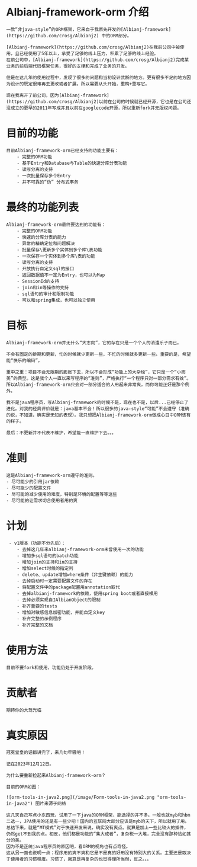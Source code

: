 # Albianj-framework-orm 介绍

    
    一款“非java-style”的ORM框架，它来自于我原先开发的[Albianj-framework](https://github.com/crosg/Albianj2) 中的ORM部分。

    [Albianj-framework](https://github.com/crosg/Albianj2)在我前公司中被使用，且已经使用了5年以上，承受了足够的线上压力，积累了足够的线上经验。
    在前公司中，[Albianj-framework](https://github.com/crosg/Albianj2)完成某业务的前后端代码框架任务，很好的支撑和完成了业务的开发。

    但是在这几年的使用过程中，发现了很多的问题和当初设计武断的地方。更有很多不足的地方因为设计的既定很难再去更改或者扩展。所以需要从头开始，重构+重写它。

    现在我离开了前公司，因为[Albianj-framework](https://github.com/crosg/Albianj2)以前在公司的时候就已经开源，它也是在公司还没成立的更早的2011年写成并且以前在googlecode开源，所以重新fork并无版权问题。

# 目前的功能
    
    目前Albianj-framework-orm已经支持的功能主要有：
        - 完整的ORM功能
        - 基于Entry和Database与Table的快速分库分表功能
        - 读写分离的支持
        - 一次批量保存多个Entry
        - 并不可靠的“伪” 分布式事务

# 最终的功能列表
    Albianj-framework-orm最终要达到的功能有：
        - 完整的ORM功能
        - 快速的分库分表的能力
        - 异常的精确定位和问题解决
        - 批量保存\更新多个实体到多个库\表功能
        - 一次保存一个实体到多个库\表的功能
        - 读写分离的支持
        - 开放执行自定义sql的接口
        - 返回数据值不一定为Entry，也可以为Map
        - SessionId的支持
        - join和in等操作的支持
        - sql语句的审计和限制功能
        - 可以和spring集成，也可以独立使用

# 目标

    Albianj-framework-orm并无什么“大志向”，它的存在只是一个个人的消遣乐子而已。

    不会有固定的排期和更新，忙的时候就少更新一些，不忙的时候就多更新一些。重要的是，希望能“快乐的编码”。

    重中之重：项目不会无限期的膨胀下去，所以不会形成“功能上的大杂烩”，它只是一个“小而美”的典型。这是我个人一直以来写程序的“准则”，严格执行“一个程序只对一部分需求有效”。所以Albianj-framework-orm只会对一部分适合的人用起来非常爽，而你可能正好是那个例外。

    我不是java程序员，写Albianj-framework的时候不是，现在也不是，以后...已经停止了进化。对我的经典评价就是：java基本不会！所以很多的java-style“可能”不会遵守（准确的说，不知道，确实是无知的表现）。我只想把Albianj-framework-orm做成心目中ORM该有的样子。

    最后：不更新并不代表不维护，希望能一直维护下去。。。

# 准则
    
    这是Albianj-framework-orm遵守的准则。
    - 尽可能少的引用jar依赖
    - 尽可能少的配置文件
    - 尽可能的减少使用的难度，特别是环境的配置等等这些
    - 尽可能的让需求切合使用者用的爽

# 计划
    
     - v1版本（功能不分先后）：
        - 去掉这几年来albianj-framework-orm未曾使用一次的功能
        - 增加多sql语句的batch功能
        - 增加join的支持和in的支持
        - 增加select时候的指定列
        - delete、update增加where条件（非主键依赖）的能力
        - 去掉启动时一定需要配置文件的存在
        - 将配置文件中的package配置用annotation取代
        - 去掉albianj-framework的依赖，使用spring boot或者直接裸用
        - 去掉必须实现自IAlbianObject的限制
        - 补齐重要的tests
        - 增加对敏感信息加密功能，并能自定义key
        - 补齐完整的示例程序
        - 补齐完整的文档

# 使用方法
        
    目前不要fork和使用，功能仍处于开发阶段。

# 贡献者

    期待你的大驾光临    

# 真实原因

    冠冕堂皇的话都讲完了，来几句牢骚吧！
    
    记在2023年12月12日。
    
    为什么要重新捡起来Albianj-framework-orm？

    目前的ORM如图：
    
    ![orm-tools-in-java2.png](/image/Form-tools-in-java2.png "orm-tools-in-java2") 图片来源于网络

    这几天自己写点小东西玩，试用了一下java的ORM框架，能选择的并不多。一般也就myb和hbm二选一，JPA使用的还是有一些少吧！国内的互联网大部分应该是myb的天下，所以就用了用。
    总结下来，就是“MT模式”对于快速开发来说，确实没有爽点。就算是加上一些比较火的插件，仍然get不到我的点。相反，他们都是功能的“集大成者”，复杂税一大堆，完全没有那种恰如其分的美。
    因为不是正统java程序员的原因吧，看ORM的视角也有点奇怪。
    这从另一面也说明一点：程序用的爽不爽和它是不是真的好用没有特别大的关系。主要还是取决于使用者的习惯程度。习惯了，就算是再复杂的也觉得理所当然，反之。。。

    




